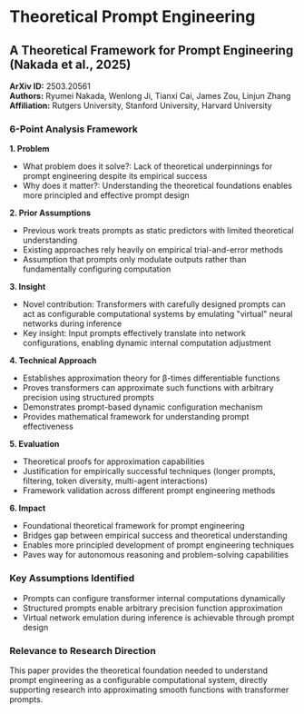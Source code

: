 # Theoretical Prompt Engineering

## A Theoretical Framework for Prompt Engineering (Nakada et al., 2025)

**ArXiv ID:** 2503.20561  
**Authors:** Ryumei Nakada, Wenlong Ji, Tianxi Cai, James Zou, Linjun Zhang  
**Affiliation:** Rutgers University, Stanford University, Harvard University  

### 6-Point Analysis Framework

**1. Problem**
- What problem does it solve?: Lack of theoretical underpinnings for prompt engineering despite its empirical success
- Why does it matter?: Understanding the theoretical foundations enables more principled and effective prompt design

**2. Prior Assumptions**  
- Previous work treats prompts as static predictors with limited theoretical understanding
- Existing approaches rely heavily on empirical trial-and-error methods
- Assumption that prompts only modulate outputs rather than fundamentally configuring computation

**3. Insight**
- Novel contribution: Transformers with carefully designed prompts can act as configurable computational systems by emulating "virtual" neural networks during inference
- Key insight: Input prompts effectively translate into network configurations, enabling dynamic internal computation adjustment

**4. Technical Approach**
- Establishes approximation theory for β-times differentiable functions
- Proves transformers can approximate such functions with arbitrary precision using structured prompts  
- Demonstrates prompt-based dynamic configuration mechanism
- Provides mathematical framework for understanding prompt effectiveness

**5. Evaluation**
- Theoretical proofs for approximation capabilities
- Justification for empirically successful techniques (longer prompts, filtering, token diversity, multi-agent interactions)
- Framework validation across different prompt engineering methods

**6. Impact**
- Foundational theoretical framework for prompt engineering
- Bridges gap between empirical success and theoretical understanding
- Enables more principled development of prompt engineering techniques
- Paves way for autonomous reasoning and problem-solving capabilities

### Key Assumptions Identified
- Prompts can configure transformer internal computations dynamically
- Structured prompts enable arbitrary precision function approximation
- Virtual network emulation during inference is achievable through prompt design

### Relevance to Research Direction
This paper provides the theoretical foundation needed to understand prompt engineering as a configurable computational system, directly supporting research into approximating smooth functions with transformer prompts.